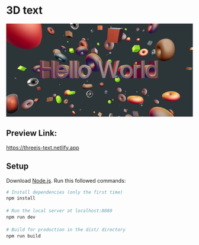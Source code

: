 # 3D text

![image](./text-threejs.jpg)

## Preview Link:

https://threejs-text.netlify.app

## Setup
Download [Node.js](https://nodejs.org/en/download/).
Run this followed commands:

``` bash
# Install dependencies (only the first time)
npm install

# Run the local server at localhost:8080
npm run dev

# Build for production in the dist/ directory
npm run build
```
